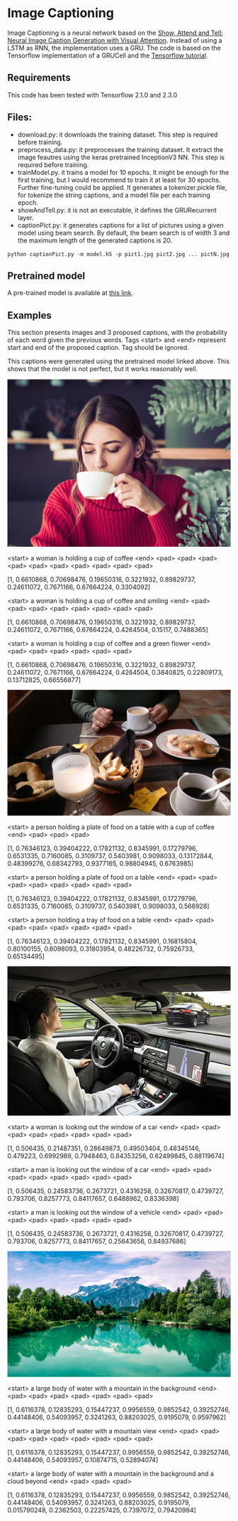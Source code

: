 # Image Captioning
Image Captioning is a neural network based on the [Show, Attend and Tell: Neural Image Caption Generation with Visual Attention](https://arxiv.org/abs/1502.03044). Instead of using a LSTM as RNN, the implementation uses a GRU. The code is based on the Tensorflow implementation of a GRUCell and the [Tensorflow tutorial](https://www.tensorflow.org/tutorials/text/image_captioning#preprocess_and_tokenize_the_captions).

## Requirements
This code has been tested with Tensorflow 2.1.0 and 2.3.0

## Files:

* download.py: it downloads the training dataset. This step is required before training.
* preprocess_data.py: it preprocesses the training dataset. It extract the image feautres using the keras pretrained InceptionV3 NN. This step is required before training.
* trainModel.py. it trains a model for 10 epochs. It might be enough for the first training, but I would recommend to train it at least for 30 epochs. Further fine-tuning could be applied. It generates a tokenizer.pickle file, for tokenize the string captions, and a model file per each training epoch.
* showAndTell.py: it is not an executable, it defines the GRURecurrent layer.
* captionPict.py: it generates captions for a list of pictures using a given model using beam search. By default, the beam search is of width 3 and the maximum length of the generated captions is 20. 

```
python captionPict.py -m model.h5 -p pict1.jpg pict2.jpg ... pictN.jpg
```
## Pretrained model

A pre-trained model is available at [this link](https://mega.nz/file/M5Z0ADgR#468oecjFSxN1fc875vt5KLDqmzI8dNtecTPuW72A4Nc). 

## Examples

This section presents images and 3 proposed captions, with the probability of each word given the previous words. Tags \<start\> and \<end\> represent start and end of the proposed caption. Tag <pad> should be ignored.
  
This captions were generated using the pretrained model linked above. This shows that the model is not perfect, but it works reasonably well.

![Cafe](images/cafe.jpg)

\<start\> a woman is holding a cup of coffee \<end\> \<pad\> \<pad\> \<pad\> \<pad\> \<pad\> \<pad\> \<pad\> \<pad\> \<pad\> \<pad\>

[1, 0.6610868, 0.70698476, 0.19650316, 0.3221932, 0.89829737, 0.24611072, 0.7671166, 0.67664224, 0.3304092]

\<start\> a woman is holding a cup of coffee and smiling \<end\> \<pad\> \<pad\> \<pad\> \<pad\> \<pad\> \<pad\> \<pad\> \<pad\>

[1, 0.6610868, 0.70698476, 0.19650316, 0.3221932, 0.89829737, 0.24611072, 0.7671166, 0.67664224, 0.4264504, 0.15117, 0.7488365]

\<start\> a woman is holding a cup of coffee and a green flower \<end\> \<pad\> \<pad\> \<pad\> \<pad\> \<pad\> \<pad\>

[1, 0.6610868, 0.70698476, 0.19650316, 0.3221932, 0.89829737, 0.24611072, 0.7671166, 0.67664224, 0.4264504, 0.3840825, 0.22809173, 0.13712825, 0.66556877]

![Cafe2](images/cafe2.jpg)

\<start\> a person holding a plate of food on a table with a cup of coffee \<end\> \<pad\> \<pad\> \<pad\>

[1, 0.76346123, 0.39404222, 0.17821132, 0.8345991, 0.17279796, 0.6531335, 0.7160085, 0.3109737, 0.5403981, 0.9098033, 0.13172844, 0.48399276, 0.68342793, 0.9377165, 0.98804945, 0.6763985]

\<start\> a person holding a plate of food on a table \<end\> \<pad\> \<pad\> \<pad\> \<pad\> \<pad\> \<pad\> \<pad\> \<pad\>

[1, 0.76346123, 0.39404222, 0.17821132, 0.8345991, 0.17279796, 0.6531335, 0.7160085, 0.3109737, 0.5403981, 0.9098033, 0.566928]

\<start\> a person holding a tray of food on a table \<end\> \<pad\> \<pad\> \<pad\> \<pad\> \<pad\> \<pad\> \<pad\> \<pad\>

[1, 0.76346123, 0.39404222, 0.17821132, 0.8345991, 0.16815804, 0.80100155, 0.6098093, 0.31803954, 0.48226732, 0.75926733, 0.65134495]

![Driver](images/driver.jpg)

\<start\> a woman is looking out the window of a car \<end\> \<pad\> \<pad\> \<pad\> \<pad\> \<pad\> \<pad\> \<pad\> \<pad\>

[1, 0.506435, 0.21487351, 0.28649873, 0.49503404, 0.48345146, 0.479223, 0.6992989, 0.7948463, 0.84353256, 0.62499845, 0.88119674]

\<start\> a man is looking out the window of a car \<end\> \<pad\> \<pad\> \<pad\> \<pad\> \<pad\> \<pad\> \<pad\> \<pad\>

[1, 0.506435, 0.24583736, 0.2673721, 0.4316258, 0.32670817, 0.4739727, 0.793706, 0.8257773, 0.84117657, 0.6488962, 0.8336398]

\<start\> a man is looking out the window of a vehicle \<end\> \<pad\> \<pad\> \<pad\> \<pad\> \<pad\> \<pad\> \<pad\> \<pad\>

[1, 0.506435, 0.24583736, 0.2673721, 0.4316258, 0.32670817, 0.4739727, 0.793706, 0.8257773, 0.84117657, 0.25643656, 0.84937686]

![Landscape](images/landscape.jpg)

\<start\> a large body of water with a mountain in the background \<end\> \<pad\> \<pad\> \<pad\> \<pad\> \<pad\> \<pad\> \<pad\>

[1, 0.6116378, 0.12835293, 0.15447237, 0.9956559, 0.9852542, 0.39252746, 0.44148406, 0.54093957, 0.3241263, 0.88203025, 0.9195079, 0.9597962]

\<start\> a large body of water with a mountain view \<end\> \<pad\> \<pad\> \<pad\> \<pad\> \<pad\> \<pad\> \<pad\> \<pad\> \<pad\>

[1, 0.6116378, 0.12835293, 0.15447237, 0.9956559, 0.9852542, 0.39252746, 0.44148406, 0.54093957, 0.10874715, 0.52894074]

\<start\> a large body of water with a mountain in the background and a cloud beyond \<end\> \<pad\> \<pad\> \<pad\>

[1, 0.6116378, 0.12835293, 0.15447237, 0.9956559, 0.9852542, 0.39252746, 0.44148406, 0.54093957, 0.3241263, 0.88203025, 0.9195079, 0.015790248, 0.2362503, 0.22257425, 0.7397072, 0.79420984]
